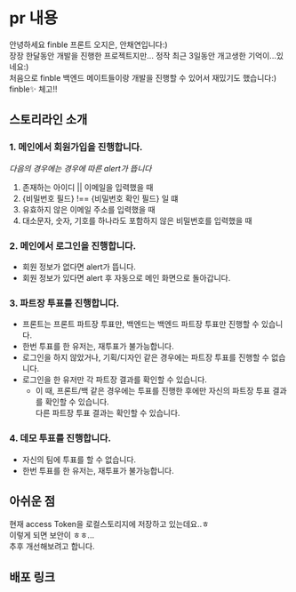 # pr 내용

안녕하세요 finble 프론트 오지은, 안채연입니다:) <br/>
장장 한달동안 개발을 진행한 프로젝트지만... 정작 최근 3일동안 개고생한 기억이...있네요:) <br/>
처음으로 finble 백엔드 메이트들이랑 개발을 진행할 수 있어서 재밌기도 했습니다:) <br/>
finble✨ 체고!! <br/>

## 스토리라인 소개
### 1. 메인에서 회원가입을 진행합니다.
  *다음의 경우에는 경우에 따른 alert가 뜹니다*
  1. 존재하는 아이디 || 이메일을 입력했을 때
  2. {비밀번호 필드} !== {비밀번호 확인 필드} 일 떄
  3. 유효하지 않은 이메일 주소를 입력했을 때
  4. 대소문자, 숫자, 기호를 하나라도 포함하지 않은 비밀번호를 입력했을 때
  
### 2. 메인에서 로그인을 진행합니다.
- 회원 정보가 없다면 alert가 뜹니다.
- 회원 정보가 있다면 alert 후 자동으로 메인 화면으로 돌아갑니다.

### 3. 파트장 투표를 진행합니다.
- 프론트는 프론트 파트장 투표만, 백엔드는 백엔드 파트장 투표만 진행할 수 있습니다.
- 한번 투표를 한 유저는, 재투표가 불가능합니다.
- 로그인을 하지 않았거나, 기획/디자인 같은 경우에는 파트장 투표를 진행할 수 없습니다.
- 로그인을 한 유저만 각 파트장 결과를 확인할 수 있습니다.
  - 이 때, 프론트/백 같은 경우에는 투표를 진행한 후에만 자신의 파트장 투표 결과를 확인할 수 있습니다. <br/>
    다른 파트장 투표 결과는 확인할 수 있습니다.
    
### 4. 데모 투표를 진행합니다.
- 자신의 팀에 투표를 할 수 없습니다.
- 한번 투표를 한 유저는, 재투표가 불가능합니다.

## 아쉬운 점
현재 access Token을 로컬스토리지에 저장하고 있는데요..ㅎ <br/>
이렇게 되면 보안이 ㅎㅎ... <br/>
추후 개선해보려고 합니다. <br/>

## 배포 링크
